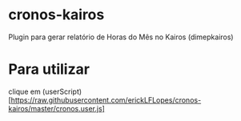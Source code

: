 # cronos-kairos
Plugin para gerar relatório de Horas do Mês no Kairos (dimepkairos)



# Para utilizar 

clique em (userScript)[https://raw.githubusercontent.com/erickLFLopes/cronos-kairos/master/cronos.user.js]